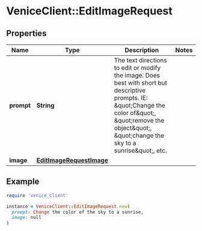 # VeniceClient::EditImageRequest

## Properties

| Name | Type | Description | Notes |
| ---- | ---- | ----------- | ----- |
| **prompt** | **String** | The text directions to edit or modify the image. Does best with short but descriptive prompts. IE: \&quot;Change the color of\&quot;, \&quot;remove the object\&quot;, \&quot;change the sky to a sunrise\&quot;, etc. |  |
| **image** | [**EditImageRequestImage**](EditImageRequestImage.md) |  |  |

## Example

```ruby
require 'venice_client'

instance = VeniceClient::EditImageRequest.new(
  prompt: Change the color of the sky to a sunrise,
  image: null
)
```

